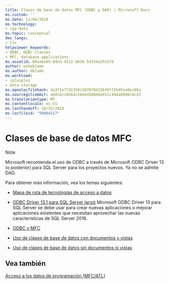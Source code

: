 ```yaml
---
title: Clases de base de datos MFC (ODBC y DAO) | Microsoft Docs
ms.custom: ''
ms.date: 11/04/2016
ms.technology:
- cpp-data
ms.topic: conceptual
dev_langs:
- C++
helpviewer_keywords:
- ODBC, ODBC classes
- MFC, database applications
ms.assetid: 88aabe65-84e3-4122-b636-5d334a5fe570
author: mikeblome
ms.author: mblome
ms.workload:
- cplusplus
- data-storage
ms.openlocfilehash: da3f1e77d1750c587078d15030f75b491e0ec88a
ms.sourcegitcommit: a9dcbcc85b4c28eed280d8e451c494a00d8c4c25
ms.translationtype: MT
ms.contentlocale: es-ES
ms.lasthandoff: 10/25/2018
ms.locfileid: "50064217"
---
```

# <a name="mfc-database-classes"></a>Clases de base de datos MFC

> [!NOTE]
>  Microsoft recomienda el uso de ODBC a través de Microsoft ODBC Driver 13 (o posterior) para SQL Server para los proyectos nuevos. Ya no se admite DAO.

Para obtener más información, vea los temas siguientes:

- [Mapa de ruta de tecnologías de acceso a datos](https://msdn.microsoft.com/library/ms810810.aspx)

- [ODBC Driver 13.1 para SQL Server lanzó](https://blogs.technet.microsoft.com/dataplatforminsider/2016/08/03/odbc-driver-13-1-for-sql-server-released/) Microsoft ODBC Driver 13 para SQL Server se debe usar para crear nuevas aplicaciones o mejorar aplicaciones existentes que necesitan aprovechar las nuevas características de SQL Server 2016.

- [ODBC y MFC](../data/odbc/odbc-and-mfc.md)

- [Uso de clases de base de datos con documentos y vistas](../data/mfc-using-database-classes-with-documents-and-views.md)

- [Uso de clases de base de datos sin documentos ni vistas](../data/mfc-using-database-classes-without-documents-and-views.md)

## <a name="see-also"></a>Vea también

[Acceso a los datos de programación (MFC/ATL)](../data/data-access-programming-mfc-atl.md)
